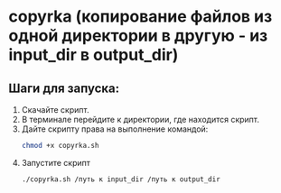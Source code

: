 # copyrka (копирование файлов из одной директории в другую - из input_dir в output_dir)
## Шаги для запуска:
1. Скачайте скрипт.
2. В терминале перейдите к директории, где находится скрипт.
3. Дайте скрипту права на выполнение командой:
   ```bash
   chmod +x copyrka.sh
3. Запустите скрипт
   ```bash
   ./copyrka.sh /путь к input_dir /путь к output_dir
